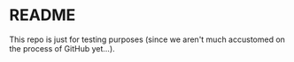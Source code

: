# README
This repo is just for testing purposes (since we aren't much accustomed on the process of GitHub yet...).
